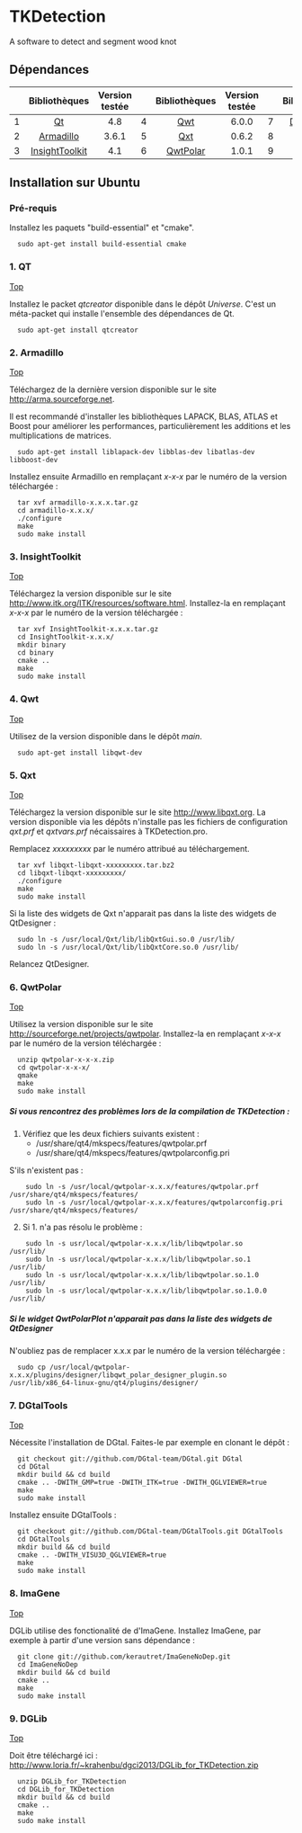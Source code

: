 TKDetection
===========

A software to detect and segment wood knot

Dépendances
-----------

|   |            Bibliothèques            |  Version testée  |   |      Bibliothèques      |  Version testée  |   |        Bibliothèques        |  Version testée  |
|:-:|:-----------------------------------:|:----------------:|---|:-----------------------:|:----------------:|---|:---------------------------:|:----------------:|
| 1 | [Qt](#1-qt)                         |       4.8        | 4 | [Qwt](#4-qwt)           |       6.0.0      | 7 | [DGtalTools](#7-dgtaltools) |      dépôt       |
| 2 | [Armadillo](#2-armadillo)           |       3.6.1      | 5 | [Qxt](#5-qxt)           |       0.6.2      | 8 | [DGLib](#9-dglib)           |     en ligne     |
| 3 | [InsightToolkit](#3-insighttoolkit) |       4.1        | 6 | [QwtPolar](#6-qwtpolar) |       1.0.1      | 9 | [ImaGene](#8-imagene)       |      dépôt       |


Installation sur Ubuntu
-----------------------

### Pré-requis

Installez les paquets "build-essential" et "cmake".

~~~
  sudo apt-get install build-essential cmake
~~~


### 1. QT
[Top](#dépendances)

Installez le packet *qtcreator* disponible dans le dépôt *Universe*.
C'est un méta-packet qui installe l'ensemble des dépendances de Qt.

~~~
  sudo apt-get install qtcreator
~~~


### 2. Armadillo
[Top](#dépendances)

Téléchargez de la dernière version disponible sur le site http://arma.sourceforge.net.

Il est recommandé d'installer les bibliothèques LAPACK, BLAS, ATLAS et Boost pour améliorer les performances, particulièrement les additions et les multiplications de matrices.

~~~
  sudo apt-get install liblapack-dev libblas-dev libatlas-dev libboost-dev
~~~

Installez ensuite Armadillo en remplaçant *x-x-x* par le numéro de la version téléchargée :

~~~
  tar xvf armadillo-x.x.x.tar.gz
  cd armadillo-x.x.x/
  ./configure
  make
  sudo make install
~~~


### 3. InsightToolkit
[Top](#dépendances)

Téléchargez la version disponible sur le site http://www.itk.org/ITK/resources/software.html.
Installez-la en remplaçant *x-x-x* par le numéro de la version téléchargée :

~~~
  tar xvf InsightToolkit-x.x.x.tar.gz
  cd InsightToolkit-x.x.x/
  mkdir binary
  cd binary
  cmake ..
  make
  sudo make install
~~~


### 4. Qwt
[Top](#dépendances)

Utilisez de la version disponible dans le dépôt *main*.

~~~
  sudo apt-get install libqwt-dev
~~~


### 5. Qxt
[Top](#dépendances)

Téléchargez la version disponible sur le site http://www.libqxt.org.
La version disponible via les dépôts n'installe pas les fichiers de configuration *qxt.prf* et *qxtvars.prf* nécaissaires à TKDetection.pro.

Remplacez *xxxxxxxxx* par le numéro attribué au téléchargement.

~~~
  tar xvf libqxt-libqxt-xxxxxxxxx.tar.bz2
  cd libqxt-libqxt-xxxxxxxxx/
  ./configure
  make
  sudo make install
~~~

Si la liste des widgets de Qxt n'apparait pas dans la liste des widgets de QtDesigner :

~~~
  sudo ln -s /usr/local/Qxt/lib/libQxtGui.so.0 /usr/lib/
  sudo ln -s /usr/local/Qxt/lib/libQxtCore.so.0 /usr/lib/
~~~
  
Relancez QtDesigner.


### 6. QwtPolar
[Top](#dépendances)

Utilisez la version disponible sur le site http://sourceforge.net/projects/qwtpolar.
Installez-la en remplaçant *x-x-x* par le numéro de la version téléchargée :

~~~
  unzip qwtpolar-x-x-x.zip
  cd qwtpolar-x-x-x/
  qmake
  make
  sudo make install
~~~

##### Si vous rencontrez des problèmes lors de la compilation de TKDetection :

1.  Vérifiez que les deux fichiers suivants existent :
    - /usr/share/qt4/mkspecs/features/qwtpolar.prf
    - /usr/share/qt4/mkspecs/features/qwtpolarconfig.pri

  S'ils n'existent pas :
  ~~~
      sudo ln -s /usr/local/qwtpolar-x.x.x/features/qwtpolar.prf /usr/share/qt4/mkspecs/features/
      sudo ln -s /usr/local/qwtpolar-x.x.x/features/qwtpolarconfig.pri /usr/share/qt4/mkspecs/features/
  ~~~

2.  Si 1. n'a pas résolu le problème :

  ~~~
      sudo ln -s usr/local/qwtpolar-x.x.x/lib/libqwtpolar.so       /usr/lib/
      sudo ln -s usr/local/qwtpolar-x.x.x/lib/libqwtpolar.so.1     /usr/lib/
      sudo ln -s usr/local/qwtpolar-x.x.x/lib/libqwtpolar.so.1.0   /usr/lib/
      sudo ln -s usr/local/qwtpolar-x.x.x/lib/libqwtpolar.so.1.0.0 /usr/lib/
  ~~~

##### Si le widget QwtPolarPlot n'apparait pas dans la liste des widgets de QtDesigner

N'oubliez pas de remplacer x.x.x par le numéro de la version téléchargée :

~~~
  sudo cp /usr/local/qwtpolar-x.x.x/plugins/designer/libqwt_polar_designer_plugin.so /usr/lib/x86_64-linux-gnu/qt4/plugins/designer/
~~~


### 7. DGtalTools
[Top](#dépendances)

Nécessite l'installation de DGtal.
Faites-le par exemple en clonant le dépôt :

~~~
  git checkout git://github.com/DGtal-team/DGtal.git DGtal
  cd DGtal
  mkdir build && cd build
  cmake .. -DWITH_GMP=true -DWITH_ITK=true -DWITH_QGLVIEWER=true
  make
  sudo make install
~~~

Installez ensuite DGtalTools :

~~~
  git checkout git://github.com/DGtal-team/DGtalTools.git DGtalTools
  cd DGtalTools
  mkdir build && cd build
  cmake .. -DWITH_VISU3D_QGLVIEWER=true
  make
  sudo make install
~~~


### 8. ImaGene
[Top](#dépendances)

DGLib utilise des fonctionalité de d'ImaGene.
Installez ImaGene, par exemple à partir d'une version sans dépendance :

~~~
  git clone git://github.com/kerautret/ImaGeneNoDep.git
  cd ImaGeneNoDep
  mkdir build && cd build
  cmake ..
  make
  sudo make install
~~~


### 9. DGLib
[Top](#dépendances)

Doit être téléchargé ici : http://www.loria.fr/~krahenbu/dgci2013/DGLib_for_TKDetection.zip

~~~
  unzip DGLib_for_TKDetection
  cd DGLib_for_TKDetection
  mkdir build && cd build
  cmake ..
  make
  sudo make install
~~~
